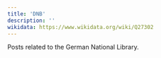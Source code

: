 ```yaml
---
title: 'DNB'
description: ''
wikidata: https://www.wikidata.org/wiki/Q27302
---
```


Posts related to the German National Library.
